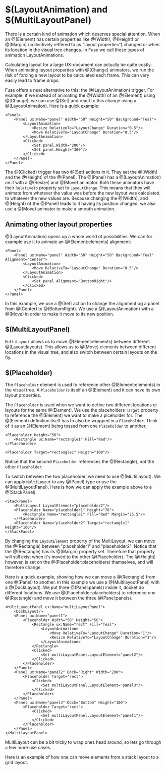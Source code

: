 # $(LayoutAnimation) and $(MultiLayoutPanel)

There is a certain kind of animation which deserves special attention. When an @(Element) has certain properties like @(Width), @(Height) or @(Margin) (collectively reffered to as "layout properties") changed or when its location in the visual tree changes. In Fuse we call these types of animation LayoutAnimations.

Calculating layout for a large UX-document can actually be quite costly. When animating layout properties with @(Change) animators, we run the risk of forcing a new layout to be calculated each frame. This can very easily lead to frame drops.

Fuse offers a neat alternative to this: the @(LayoutAnimation) trigger.
For example, if we instead of animating the @(Width) of an @(Element) using @(Change), we can use @(Set) and react to this change using a @(LayoutAnimation). Here is a quick example:

	<Panel>
		<Panel ux:Name="panel" Width="50" Height="50" Background="Teal">
			<LayoutAnimation>
				<Resize RelativeTo="LayoutChange" Duration="0.5"/>
				<Move RelativeTo="LayoutChange" Duration="0.5"/>
			</LayoutAnimation>
			<Clicked>
				<Set panel.Width="200"/>
				<Set panel.Height="300"/>
			</Clicked>
		</Panel>
	</Panel>

The @(Clicked) trigger has two @(Set) actions in it. They set the @(Width) and the @(Height) of the @(Panel).
The @(Panel) has a @(LayoutAnimation) on it with a @(Resize) and @(Move) animator. Both these animators have their `RelativeTo` property set to `LayoutChange`. This means that they will animate from whetever the value was before the new layout was calculated, to whatever the new values are. Because changing the @(Width), and @(Height) of the @(Panel) leads to it having its position changed, we also use a @(Move) animator to make a smooth animation.

## Animating other layout properties

@(LayoutAnimation) opens up a whole world of possibilities. We can for example use it to animate an @(Element:elements) alignment:

	<Panel>
		<Panel ux:Name="panel" Width="50" Height="50" Background="Teal" Alignment="Center">
			<LayoutAnimation>
				<Move RelativeTo="LayoutChange" Duration="0.5"/>
			</LayoutAnimation>
			<Clicked>
				<Set panel.Alignment="BottomRight"/>
			</Clicked>
		</Panel>
	</Panel>

In this example, we use a @(Set) action to change the alignment og a panel from @(Center) to @(BottomRight). We use a @(LayoutAnimation) with a @(Move) in order to make it move to its new position.


## $(MultiLayoutPanel)

`MultiLayout` allows us to move @(Element:elements) between different @(Layout:layouts). This allows us to @(Move) elements between different locations in the visual tree, and also switch between certain layouts on the fly.

## $(Placeholder)
The `Placeholder` element is used to reference other @(Element:elements) in the visual tree. A `Placeholder` is itself an @(Element) and it can have its own layout properties.

The `Placeholder` is used when we want to define two different locations or layouts for the same @(Element). We use the placeholders `Target` property to reference the @(Element) we want to make a plceholder for. The @(Element) definition itself has to also be wrapped in a `Placeholder`. Think of it as an @(Element) being tossed from one `Placeholder` to another.

	<Placeholder Height="50">
		<Rectangle ux:Name="rectangle1" Fill="Red"/>
	</Placeholder>

	<Placeholder Target="rectangle1" Heigth="100"/>

Notice that the second `Placeholder` references the @(Rectangle), not the other `Placeholder`.

To switch between the two placeholder, we need to use @(MultiLayout). We can apply `MultiLayout` to any @(Panel) type or use the @(MultiLayoutPanel). Here is how we can apply the example above to a @(StackPanel):

	<StackPanel>
		<MultiLayout LayoutElement="placeholder2"/>
		<Placeholder Name="placeholder1" Height="70">
			<Rectangle Name="rectangle1" Fill="Red" Margin="25,5"/>
		</Placeholder>
		<Placeholder Name="placeholder2" Target="rectangle1" Height="100"/>
	</StackPanel>

By changing the `LayoutElement` property of the MultiLayout, we can move the @(Rectangle) between "placeholder1" and "placeholder2". Notice that the @(Rectangle) has its @(Margin) property set. Therefore that property will still exist when it's moved to the other @(Placeholder). The @(Height) however, is set on the @(Placeholder:placeholders) themselves, and will therefore change.


Here is a quick example, showing how we can move a @(Rectangle) from one @(Panel) to another. In this example we use a @(MultilayoutPanel) with a @(DockLayout). We put three @(Panel:panels) inside it, docket do different locations. We use @(Placeholder:placeholders) to reference one @(Rectangle) and move it between the three @(Panel:panels).

	<MultiLayoutPanel ux:Name="multiLayoutPanel">
		<DockLayout/>
		<Panel ux:Name="panel1">
			<Placeholder Width="50" Height="50">
				<Rectangle ux:Name="rect" Fill="Teal">
					<LayoutAnimation>
						<Move RelativeTo="LayoutChange" Duration="1"/>
						<Resize RelativeTo="LayoutChange" Duration="1"/>
					</LayoutAnimation>
				</Rectangle>
				<Clicked>
					<Set multiLayoutPanel.LayoutElement="panel2"/>
				</Clicked>
			</Placeholder>
		</Panel>
		<Panel ux:Name="panel2" Dock="Right" Width="200">
			<Placeholder Target="rect">
				<Clicked>
					<Set multiLayoutPanel.LayoutElement="panel3"/>
				</Clicked>
			</Placeholder>
		</Panel>
		<Panel ux:Name="panel3" Dock="Bottom" Height="100">
			<Placeholder Target="rect">
				<Clicked>
					<Set multiLayoutPanel.LayoutElement="panel1"/>
				</Clicked>
			</Placeholder>
		</Panel>
	</MultiLayoutPanel>

MultiLayout can be a bit tricky to wrap ones head around, so lets go through a few more use cases.

Here is an example of how one can move elements from a stack layout to a grid layout.
